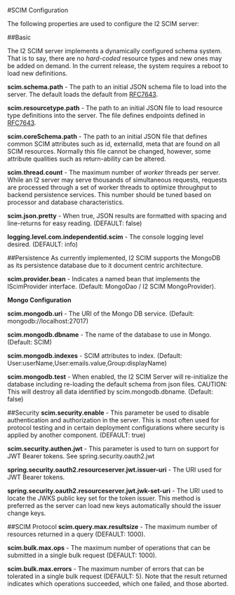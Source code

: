 #SCIM Configuration

The following properties are used to configure the I2 SCIM server:

##Basic

The I2 SCIM server implements a dynamically configured schema system. That is to say, there are no *hard-coded* resource types and new ones may be added on demand. In the current release, the system requires a reboot to load new definitions.

**scim.schema.path** - The path to an initial JSON schema file to load into the server. The default loads the default from [RFC7643](https://tools.ietf.org/html/rfc7643).

**scim.resourcetype.path** - The path to an initial JSON file to load resource type definitions into the server. The file defines endpoints defined in [RFC7643](https://tools.ietf.org/html/rfc7643).

**scim.coreSchema.path** - The path to an initial JSON file that defines common SCIM attributes such as id, externalId, meta that are found on all SCIM resources. Normally this file cannot be changed, however, some attribute qualities such as return-ability can be altered.

**scim.thread.count** - The maximum number of *worker* threads per server. While an I2 server may serve thousands of simultaneous requests, requests are processed through a set of worker threads to optimize throughput to backend persistence services. This number should be tuned based on processor and database characteristics.

**scim.json.pretty** - When true, JSON results are formatted with spacing and line-returns for easy reading.  (DEFAULT: false)

**logging.level.com.independentid.scim** - The console logging level desired. (DEFAULT: info)


##Persistence
As currently implemented, I2 SCIM supports the MongoDB as its persistence database due to it document centric architecture. 

**scim.provider.bean** - Indicates a named bean that implements the IScimProvider interface. (Default: MongoDao / I2 SCIM MongoProvider).

**Mongo Configuration**

**scim.mongodb.uri** - The URI of the Mongo DB service. (Default: mongodb://localhost:27017)

**scim.mongodb.dbname** - The name of the database to use in Mongo. (Default: SCIM)

**scim.mongodb.indexes** - SCIM attributes to index. (Default: User:userName,User:emails.value,Group:displayName)

**scim.mongodb.test** - When enabled, the I2 SCIM Server will re-initialize the database including re-loading the default schema from json files. CAUTION: This will destroy all data identified by scim.mongodb.dbname. (Default: false) 

##Security
**scim.security.enable** - This parameter be used to disable authentication and authorization in the server. This is most often used for protocol testing and in certain deployment configurations where security is applied by another component. (DEFAULT: true)

**scim.security.authen.jwt** - This parameter is used to turn on support for JWT Bearer tokens. See spring.security.oauth2.jwt

**spring.security.oauth2.resourceserver.jwt.issuer-uri** - The URI used for JWT Bearer tokens.

**spring.security.oauth2.resourceserver.jwt.jwk-set-uri** - The URI used to locate the JWKS public key set for the token issuer.  This method is preferred as the server can load new keys automatically should the issuer change keys.


##SCIM Protocol
**scim.query.max.resultsize** - The maximum number of resources returned in a query (DEFAULT: 1000).

**scim.bulk.max.ops** - The maximum number of operations that can be submitted in a single bulk request (DEFAULT: 1000).

**scim.bulk.max.errors** - The maximum number of errors that can be tolerated in a single bulk request (DEFAULT: 5). Note that the result returned indicates which operations succeeded, which one failed, and those aborted.
